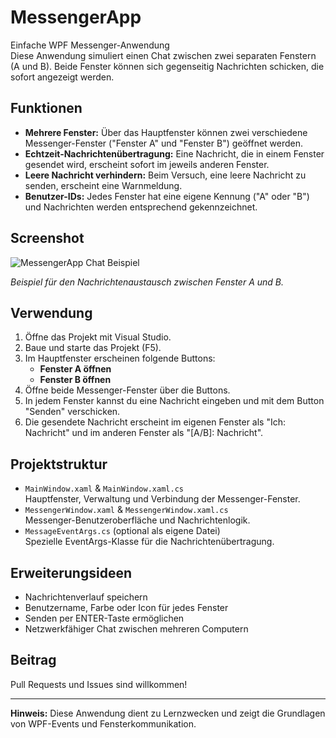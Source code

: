 ﻿# MessengerApp

Einfache WPF Messenger-Anwendung  
Diese Anwendung simuliert einen Chat zwischen zwei separaten Fenstern (A und B). Beide Fenster können sich gegenseitig Nachrichten schicken, die sofort angezeigt werden.

## Funktionen

- **Mehrere Fenster:** Über das Hauptfenster können zwei verschiedene Messenger-Fenster ("Fenster A" und "Fenster B") geöffnet werden.
- **Echtzeit-Nachrichtenübertragung:** Eine Nachricht, die in einem Fenster gesendet wird, erscheint sofort im jeweils anderen Fenster.
- **Leere Nachricht verhindern:** Beim Versuch, eine leere Nachricht zu senden, erscheint eine Warnmeldung.
- **Benutzer-IDs:** Jedes Fenster hat eine eigene Kennung ("A" oder "B") und Nachrichten werden entsprechend gekennzeichnet.

## Screenshot

![MessengerApp Chat Beispiel](image1)

*Beispiel für den Nachrichtenaustausch zwischen Fenster A und B.*

## Verwendung

1. Öffne das Projekt mit Visual Studio.
2. Baue und starte das Projekt (F5).
3. Im Hauptfenster erscheinen folgende Buttons:
    - **Fenster A öffnen**
    - **Fenster B öffnen**
4. Öffne beide Messenger-Fenster über die Buttons.
5. In jedem Fenster kannst du eine Nachricht eingeben und mit dem Button "Senden" verschicken.
6. Die gesendete Nachricht erscheint im eigenen Fenster als "Ich: Nachricht" und im anderen Fenster als "[A/B]: Nachricht".

## Projektstruktur

- `MainWindow.xaml` & `MainWindow.xaml.cs`  
  Hauptfenster, Verwaltung und Verbindung der Messenger-Fenster.
- `MessengerWindow.xaml` & `MessengerWindow.xaml.cs`  
  Messenger-Benutzeroberfläche und Nachrichtenlogik.
- `MessageEventArgs.cs` (optional als eigene Datei)  
  Spezielle EventArgs-Klasse für die Nachrichtenübertragung.

## Erweiterungsideen

- Nachrichtenverlauf speichern
- Benutzername, Farbe oder Icon für jedes Fenster
- Senden per ENTER-Taste ermöglichen
- Netzwerkfähiger Chat zwischen mehreren Computern

## Beitrag

Pull Requests und Issues sind willkommen!

---

**Hinweis:** Diese Anwendung dient zu Lernzwecken und zeigt die Grundlagen von WPF-Events und Fensterkommunikation.